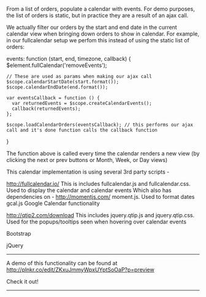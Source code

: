From a list of orders, populate a calendar with events.
For demo purposes, the list of orders is static, but in practice they are a result of an ajax call.

We actually filter our orders by the start and end date in the current calendar view when bringing down orders to show in calendar.
For example, in our fullcalendar setup we perfom this instead of using the static list of orders:

events: function (start, end, timezone, callback) {
    $element.fullCalendar('removeEvents');

    // These are used as params when making our ajax call
    $scope.calendarStartDate(start.format());
    $scope.calendarEndDate(end.format());

    var eventsCallback = function () {
      var returnedEvents = $scope.createCalendarEvents();
      callback(returnedEvents);
    };

    $scope.loadCalendarOrders(eventsCallback); // this performs our ajax call and it's done function calls the callback function
}

The function above is called every time the calendar renders a new view (by clicking the next or prev buttons or Month, Week, or Day views)


This calendar implementation is using several 3rd party scripts -

http://fullcalendar.io/		This is includes fullcalendar.js and fullcalendar.css. Used to display the calendar and calendar events
	Which also has dependencies on -
	http://momentjs.com/	moment.js. Used to format dates
	gcal.js			Google Calendar functionality

http://qtip2.com/download 	This includes jquery.qtip.js and jquery.qtip.css. Used for the popups/tooltips seen when hovering over calendar events

Bootstrap

jQuery

----------------------------------------------------------------

A demo of this functionality can be found at
http://plnkr.co/edit/ZKxuJmmyWpxUYptSoOaP?p=preview

Check it out!

----------------------------------------------------------------